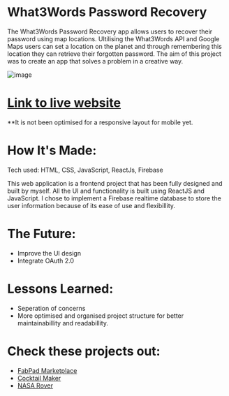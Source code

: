 # What3Words Password Recovery

The What3Words Password Recovery app allows users to recover their password using map locations. Ultilising the What3Words API and Google Maps users can set a location on the planet and through remembering this location they can retrieve their forgotten password. The aim of this project was to create an app that solves a problem in a creative way.

![image](https://raw.githubusercontent.com/GreenEagleKing/portfolio-website-BK/bd11e3b9cb531a236a17e9210dbb6f494b39e999/images/w3w-showcase.gif?token=AYFVF7V43HZZPUMVMDOHLZ3EI2VDY)

# [Link to live website](https://w3wpasswordrecovery.netlify.app/)

\*\*It is not been optimised for a responsive layout for mobile yet.

# How It's Made:

Tech used: HTML, CSS, JavaScript, ReactJs, Firebase

This web application is a frontend project that has been fully designed and built by myself. All the UI and functionality is built using ReactJS and JavaScript. I chose to implement a Firebase realtime database to store the user information because of its ease of use and flexibillity.


# The Future:

- Improve the UI design
- Integrate OAuth 2.0


# Lessons Learned:

- Seperation of concerns
- More optimised and organised project structure for better maintainabillity and readabillity.

# Check these projects out:

- [FabPad Marketplace](https://github.com/GreenEagleKing/100hrs-project)
- [Cocktail Maker](https://github.com/GreenEagleKing/the-thirsty-cocktail)
- [NASA Rover](https://github.com/GreenEagleKing/nasa-rover)
